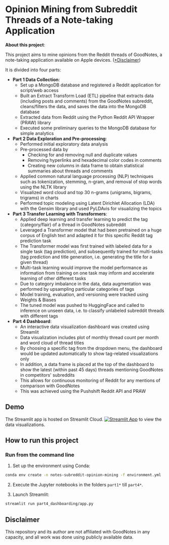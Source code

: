 # Opinion Mining from Subreddit Threads of a Note-taking Application
 
**About this project**:

This project aims to mine opinions from the Reddit threads of GoodNotes, a note-taking application available on Apple devices. ([*Disclaimer](#disclaimer))

It is divided into four parts:

- **Part 1 Data Collection**:
  - Set up a MongoDB database and registered a Reddit application for script/web access
  - Built an Extract Transform Load (ETL) pipeline that extracts data (including posts and comments) from the GoodNotes subreddit, cleans/filters the data, and saves the data into the MongoDB database
  - Extracted data from Reddit using the Python Reddit API Wrapper (PRAW) library
  - Executed some preliminary queries to the MongoDB database for simple analytics
- **Part 2 Data Exploration and Pre-processing**:
  - Performed initial exploratory data analysis
  - Pre-processed data by
    - Checking for and removing null and duplicate values
    - Removing hyperlinks and hexadecimal color codes in comments
    - Creating new columns in data frame to obtain statistical summaries about threads and comments
  - Applied common natural language processing (NLP) techniques such as tokenization, stemming, n-gram, and removal of stop words using the NLTK library
  - Visualized word cloud and top 30 n-grams (unigrams, bigrams, trigrams) in charts
  - Performed topic modeling using Latent Dirichlet Allocation (LDA) with the Gensim library and used PyLDAvis for visualizing the topics
- **Part 3 Transfer Learning with Transformers**:
  - Applied deep learning and transfer learning to predict the tag (category/flair) of a thread in GoodNotes subreddit
  - Leveraged a Transformer model that had been pretrained on a huge corpus of English text and adapted it for this specific Reddit tag prediction task
  - The Transformer model was first trained with labeled data for a single task (tag prediction), and subsequently trained for multi-tasks (tag prediction and title generation, i.e. generating the title for a given thread)
  - Multi-task learning would improve the model performance as information from training on one task may inform and accelerate learning of other different tasks
  - Due to category imbalance in the data, data augmentation was performed by upsampling particular categories of tags
  - Model training, evaluation, and versioning were tracked using Weights & Biases
  - The tuned model was pushed to HuggingFace and called to inference on unseen data, i.e. to classify unlabeled subreddit threads with different tags
- **Part 4 Dashboard**:
  - An interactive data visualization dashboard was created using Streamlit
  - Data visualization includes plot of monthly thread count per month and word cloud of thread titles
  - By choosing a specific tag from the dropdown menu, the dashboard would be updated automatically to show tag-related visualizations only
  - In addition, a data frame is placed at the top of the dashboard to show the latest (within past 45 days) threads mentioning GoodNotes in competitors' subreddits
  - This allows for continuous monitoring of Reddit for any mentions of comparison with GoodNotes
  - This was achieved using the Pushshift Reddit API and PRAW

## Demo

The Streamlit app is hosted on Streamlit Cloud. [![Streamlit App](https://static.streamlit.io/badges/streamlit_badge_black_white.svg)](https://goodnotes-subreddit-threads.streamlit.app) to view the data visualizations.

## How to run this project

### Run from the command line

1. Set up the environment using Conda:
```bash
conda env create -n notes-subreddit-opinion-mining -f environment.yml
```

2. Execute the Jupyter notebooks in the folders `part1*` till `part4*`.

3. Launch Streamlit:
```bash
streamlit run part4_dashboarding/app.py
```
## Disclaimer

This repository and its author are not affiliated with GoodNotes in any capacity, and all work was done using publicly available data.
